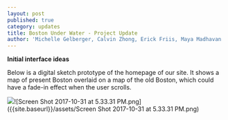 ```yaml
---
layout: post
published: true
category: updates
title: Boston Under Water - Project Update
author: 'Michelle Gelberger, Calvin Zhong, Erick Friis, Maya Madhavan '
---
```

**Initial interface ideas**

Below is a digital sketch prototype of the homepage of our site. It shows a map of present Boston overlaid on a map of the old Boston, which could have a fade-in effect when the user scrolls.

![]({{site.baseurl}}/assets/Screen%20Shot%202017-10-31%20at%205.33.31%20PM.png)![Screen Shot 2017-10-31 at 5.33.31 PM.png]({{site.baseurl}}/assets/Screen Shot 2017-10-31 at 5.33.31 PM.png)
